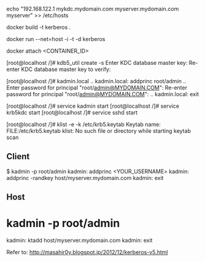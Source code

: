 echo "192.168.122.1	mykdc.mydomain.com myserver.mydomain.com myserver" >> /etc/hosts

docker build -t kerberos .

docker run --net=host -i -t -d kerberos

docker attach <CONTAINER_ID>

[root@localhost /]# kdb5_util create -s
Enter KDC database master key: 
Re-enter KDC database master key to verify: 

[root@localhost /]# kadmin.local 
..
kadmin.local:  addprinc root/admin
..
Enter password for principal "root/admin@MYDOMAIN.COM": 
Re-enter password for principal "root/admin@MYDOMAIN.COM": 
..
kadmin.local:  exit

[root@localhost /]# service kadmin start
[root@localhost /]# service krb5kdc start
[root@localhost /]# service sshd start


[root@localhost /]# klist -e -k /etc/krb5.keytab 
Keytab name: FILE:/etc/krb5.keytab
klist: No such file or directory while starting keytab scan

Client 
---
$ kadmin -p root/admin
kadmin: addprinc <YOUR_USERNAME>
kadmin: addprinc -randkey host/myserver.mydomain.com
kadmin: exit

Host
---
# kadmin -p root/admin
kadmin: ktadd host/myserver.mydomain.com
kadmin: exit


Refer to: http://masahir0y.blogspot.jp/2012/12/kerberos-v5.html
